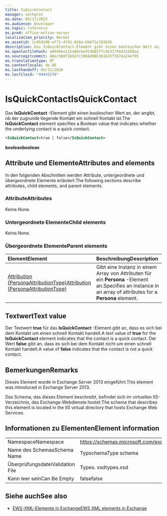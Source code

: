 ```yaml
---
title: IsQuickContact
manager: sethgros
ms.date: 09/17/2015
ms.audience: Developer
ms.topic: reference
ms.prod: office-online-server
localization_priority: Normal
ms.assetid: 1c9542d6-ef72-4743-828a-bb671e783836
description: Das IsQuickContact-Element gibt einen booleschen Wert an, der angibt, ob der zugrunde liegende Kontakt ein schnell Kontakt ist.
ms.openlocfilehash: a8944be111a8dcbe914601ffc4e31794422d58aa
ms.sourcegitcommit: 88ec988f2bb67c1866d06b361615f3674a24e795
ms.translationtype: MT
ms.contentlocale: de-DE
ms.lasthandoff: 05/31/2020
ms.locfileid: "44441576"
---
```

# <a name="isquickcontact"></a><span data-ttu-id="426e8-103">IsQuickContact</span><span class="sxs-lookup"><span data-stu-id="426e8-103">IsQuickContact</span></span>

<span data-ttu-id="426e8-104">Das **IsQuickContact** -Element gibt einen booleschen Wert an, der angibt, ob der zugrunde liegende Kontakt ein schnell Kontakt ist.</span><span class="sxs-lookup"><span data-stu-id="426e8-104">The **IsQuickContact** element specifies a Boolean value that indicates whether the underlying contact is a quick contact.</span></span> 
  
```XML
<IsQuickContact>true | false</IsQuickContact>
```

 <span data-ttu-id="426e8-105">**boolean**</span><span class="sxs-lookup"><span data-stu-id="426e8-105">**boolean**</span></span>
## <a name="attributes-and-elements"></a><span data-ttu-id="426e8-106">Attribute und Elemente</span><span class="sxs-lookup"><span data-stu-id="426e8-106">Attributes and elements</span></span>

<span data-ttu-id="426e8-107">In den folgenden Abschnitten werden Attribute, untergeordnete und übergeordnete Elemente erläutert.</span><span class="sxs-lookup"><span data-stu-id="426e8-107">The following sections describe attributes, child elements, and parent elements.</span></span>
  
### <a name="attributes"></a><span data-ttu-id="426e8-108">Attribute</span><span class="sxs-lookup"><span data-stu-id="426e8-108">Attributes</span></span>

<span data-ttu-id="426e8-109">Keine.</span><span class="sxs-lookup"><span data-stu-id="426e8-109">None.</span></span>
  
### <a name="child-elements"></a><span data-ttu-id="426e8-110">Untergeordnete Elemente</span><span class="sxs-lookup"><span data-stu-id="426e8-110">Child elements</span></span>

<span data-ttu-id="426e8-111">Keine.</span><span class="sxs-lookup"><span data-stu-id="426e8-111">None.</span></span>
  
### <a name="parent-elements"></a><span data-ttu-id="426e8-112">Übergeordnete Elemente</span><span class="sxs-lookup"><span data-stu-id="426e8-112">Parent elements</span></span>

|<span data-ttu-id="426e8-113">**Element**</span><span class="sxs-lookup"><span data-stu-id="426e8-113">**Element**</span></span>|<span data-ttu-id="426e8-114">**Beschreibung**</span><span class="sxs-lookup"><span data-stu-id="426e8-114">**Description**</span></span>|
|:-----|:-----|
|[<span data-ttu-id="426e8-115">Attribution (PersonaAttributionType)</span><span class="sxs-lookup"><span data-stu-id="426e8-115">Attribution (PersonaAttributionType)</span></span>](attribution-personaattributiontype.md) <br/> |<span data-ttu-id="426e8-116">Gibt eine Instanz in einem Array von Attributen für ein **Persona** -Element an.</span><span class="sxs-lookup"><span data-stu-id="426e8-116">Specifies an instance in an array of attributes for a **Persona** element.</span></span>  <br/> |
   
## <a name="text-value"></a><span data-ttu-id="426e8-117">Textwert</span><span class="sxs-lookup"><span data-stu-id="426e8-117">Text value</span></span>

<span data-ttu-id="426e8-118">Der Textwert **true** für das **IsQuickContact** -Element gibt an, dass es sich bei dem Kontakt um einen schnell Kontakt handelt.</span><span class="sxs-lookup"><span data-stu-id="426e8-118">A text value of **true** for the **IsQuickContact** element indicates that the contact is a quick contact.</span></span> <span data-ttu-id="426e8-119">Der Wert **false** gibt an, dass es sich bei dem Kontakt nicht um einen schnell Kontakt handelt.</span><span class="sxs-lookup"><span data-stu-id="426e8-119">A value of **false** indicates that the contact is not a quick contact.</span></span> 
  
## <a name="remarks"></a><span data-ttu-id="426e8-120">Bemerkungen</span><span class="sxs-lookup"><span data-stu-id="426e8-120">Remarks</span></span>

<span data-ttu-id="426e8-121">Dieses Element wurde in Exchange Server 2013 eingeführt.</span><span class="sxs-lookup"><span data-stu-id="426e8-121">This element was introduced in Exchange Server 2013.</span></span>
  
<span data-ttu-id="426e8-122">Das Schema, das dieses Element beschreibt, befindet sich im virtuellen IIS-Verzeichnis, das Exchange-Webdienste hostet.</span><span class="sxs-lookup"><span data-stu-id="426e8-122">The schema that describes this element is located in the IIS virtual directory that hosts Exchange Web Services.</span></span>
  
## <a name="element-information"></a><span data-ttu-id="426e8-123">Informationen zu Elementen</span><span class="sxs-lookup"><span data-stu-id="426e8-123">Element information</span></span>

|||
|:-----|:-----|
|<span data-ttu-id="426e8-124">Namespace</span><span class="sxs-lookup"><span data-stu-id="426e8-124">Namespace</span></span>  <br/> |https://schemas.microsoft.com/exchange/services/2006/types  <br/> |
|<span data-ttu-id="426e8-125">Name des Schemas</span><span class="sxs-lookup"><span data-stu-id="426e8-125">Schema Name</span></span>  <br/> |<span data-ttu-id="426e8-126">Typschema</span><span class="sxs-lookup"><span data-stu-id="426e8-126">Type schema</span></span>  <br/> |
|<span data-ttu-id="426e8-127">Überprüfungsdatei</span><span class="sxs-lookup"><span data-stu-id="426e8-127">Validation File</span></span>  <br/> |<span data-ttu-id="426e8-128">Types. xsd</span><span class="sxs-lookup"><span data-stu-id="426e8-128">types.xsd</span></span>  <br/> |
|<span data-ttu-id="426e8-129">Kann leer sein</span><span class="sxs-lookup"><span data-stu-id="426e8-129">Can Be Empty</span></span>  <br/> |<span data-ttu-id="426e8-130">false</span><span class="sxs-lookup"><span data-stu-id="426e8-130">false</span></span>  <br/> |
   
## <a name="see-also"></a><span data-ttu-id="426e8-131">Siehe auch</span><span class="sxs-lookup"><span data-stu-id="426e8-131">See also</span></span>



- [<span data-ttu-id="426e8-132">EWS-XML-Elemente in Exchange</span><span class="sxs-lookup"><span data-stu-id="426e8-132">EWS XML elements in Exchange</span></span>](ews-xml-elements-in-exchange.md)

